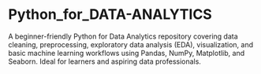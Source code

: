 # Python_for_DATA-ANALYTICS
A beginner-friendly Python for Data Analytics repository covering data cleaning, preprocessing, exploratory data analysis (EDA), visualization, and basic machine learning workflows using Pandas, NumPy, Matplotlib, and Seaborn. Ideal for learners and aspiring data professionals.
